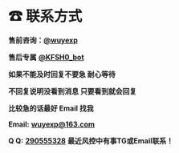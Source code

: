 # ☎ 联系方式

**售前咨询：**[**@wuyexp**](https://t.mewuyexp)

**售后专属** [**@KFSH0\_bot**](https://t.me/KFSH0\_bot)

**如果不能及时回复不要急  耐心等待** &#x20;

**不回复说明没看到消息  只要看到就会回复** &#x20;



**比较急的话最好 Email 找我**&#x20;

**Email:** [**wuyexp@163.com**](<mailto:wuyexp@163.com >)

**Q Q:** [**290555328**](https://wpa.qq.com/msgrd?v=1\&uin=290555328) **最近风控中有事TG或Email联系！**

